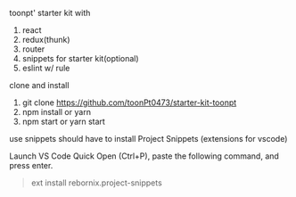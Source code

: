 toonpt' starter kit with
1.  react
2.  redux(thunk)
3.  router
4.  snippets for starter kit(optional)
5.  eslint w/ rule

clone and install
1.  git clone https://github.com/toonPt0473/starter-kit-toonpt
2.  npm install or yarn
3.  npm start or yarn start

use snippets should have to install Project Snippets (extensions for vscode)

Launch VS Code Quick Open (Ctrl+P), paste the following command, and press enter.
> ext install rebornix.project-snippets